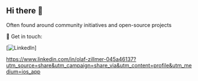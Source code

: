 ## Hi there 👋

<!--
**olafzillmer/olafzillmer** is a ✨ _special_ ✨ repository because its `README.md` (this file) appears on your GitHub profile.

Here are some ideas to get you started:

- 🔭 I’m currently working on ...
- 🌱 I’m currently learning ...
- 👯 I’m looking to collaborate on ...
- 🤔 I’m looking for help with ...
- 💬 Ask me about ...
- 📫 How to reach me: ...
- 😄 Pronouns: ...
- ⚡ Fun fact: ...
-->


Often found around community initiatives and open-source projects



💬 Get in touch:

[![LinkedIn](https://www.linkedin.com/in/olaf-zillmer-045a46137?utm_source=share&utm_campaign=share_via&utm_content=profile&utm_medium=ios_app)]

https://www.linkedin.com/in/olaf-zillmer-045a46137?utm_source=share&utm_campaign=share_via&utm_content=profile&utm_medium=ios_app
